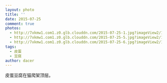 ```yaml
---
layout: photo
title: ''
date: 2015-07-25
comment: true
photos:
  - http://7xkmw1.com1.z0.glb.clouddn.com/2015-07-25-1.jpg?imageView2/1/w/900/h/600
  - http://7xkmw1.com1.z0.glb.clouddn.com/2015-07-25-5.jpg?imageView2/1/w/900/h/600
  - http://7xkmw1.com1.z0.glb.clouddn.com/2015-07-25-6.jpg?imageView2/1/w/900/h/600
tags:
  - 皮蛋
  - 豆腐
author: dacer
---
```

皮蛋豆腐在猫爬架顶层。
